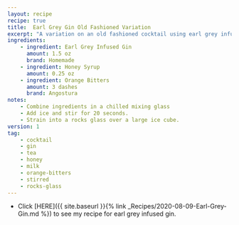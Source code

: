 ```yaml
---
layout: recipe
recipe: true
title:  Earl Grey Gin Old Fashioned Variation
excerpt: "A variation on an old fashioned cocktail using earl grey infused gin"
ingredients:
    - ingredient: Earl Grey Infused Gin
      amount: 1.5 oz
      brand: Homemade
    - ingredient: Honey Syrup
      amount: 0.25 oz
    - ingredient: Orange Bitters
      amount: 3 dashes
      brand: Angostura
notes:
    - Combine ingredients in a chilled mixing glass
    - Add ice and stir for 20 seconds.
    - Strain into a rocks glass over a large ice cube.
version: 1
tag:
    - cocktail
    - gin
    - tea
    - honey
    - milk
    - orange-bitters
    - stirred
    - rocks-glass
---
```


- Click [HERE]({{ site.baseurl }}{% link _Recipes/2020-08-09-Earl-Grey-Gin.md %}) to see my recipe for earl grey infused gin.